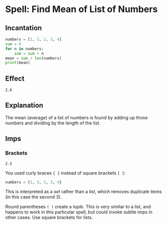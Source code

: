 # Spell: Find Mean of List of Numbers

## Incantation

```python
numbers = [1, 3, 2, 3, 4]
sum = 0
for n in numbers:
    sum = sum + n
mean = sum / len(numbers)
print(mean)
```

## Effect

```
2.6
```

## Explanation

The mean (average) of a list of numbers is found by adding up those numbers and dividing by the length of the list.

## Imps

### Brackets

```
2.5
```

You used curly braces `{ }` instead of square brackets `[ ]`:

```python
numbers = {1, 3, 2, 3, 4}
```

This is interpreted as a *set* rather than a *list*, which removes duplicate items (in this case the second 3).

Round parentheses `( )` create a *tuple*. This is very similar to a list, and happens to work in this particular spell,
but could invoke subtle imps in other cases. Use square brackets for lists.

